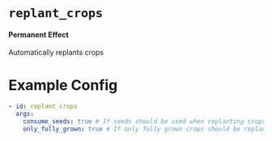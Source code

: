 # `replant_crops`
#### Permanent Effect

Automatically replants crops

# Example Config
```yaml
- id: replant_crops
  args:
    consume_seeds: true # If seeds should be used when replanting crops
    only_fully_grown: true # If only fully grown crops should be replanted
```